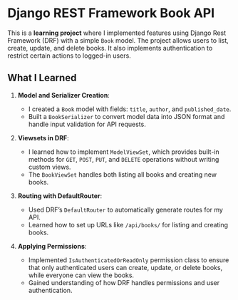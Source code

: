 # Django REST Framework Book API

This is a **learning project** where I implemented features using Django Rest Framework (DRF) with a simple `Book` model. The project allows users to list, create, update, and delete books. It also implements authentication to restrict certain actions to logged-in users.

## What I Learned

1. **Model and Serializer Creation**:
   - I created a `Book` model with fields: `title`, `author`, and `published_date`.
   - Built a `BookSerializer` to convert model data into JSON format and handle input validation for API requests.

2. **Viewsets in DRF**:
   - I learned how to implement `ModelViewSet`, which provides built-in methods for `GET`, `POST`, `PUT`, and `DELETE` operations without writing custom views.
   - The `BookViewSet` handles both listing all books and creating new books.

3. **Routing with DefaultRouter**:
   - Used DRF’s `DefaultRouter` to automatically generate routes for my API.
   - Learned how to set up URLs like `/api/books/` for listing and creating books.

4. **Applying Permissions**:
   - Implemented `IsAuthenticatedOrReadOnly` permission class to ensure that only authenticated users can create, update, or delete books, while everyone can view the books.
   - Gained understanding of how DRF handles permissions and user authentication.


